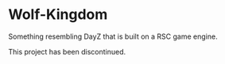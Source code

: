 # Wolf-Kingdom
Something resembling DayZ that is built on a RSC game engine.

This project has been discontinued.
